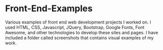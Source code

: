 # Front-End-Examples
Various examples of front end web development projects I worked on. I used HTML, CSS, Javascript, JQuery, Bootstrap, Google Fonts, Font Awesome, and other technologies to develop these sites and pages.
I have included a folder called screenshots that contains visual examples of my work.
